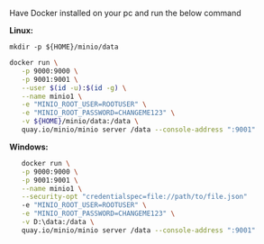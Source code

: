 Have Docker installed on your pc and run the below command

**Linux:**

```mkdir -p ${HOME}/minio/data```
```bash
docker run \
   -p 9000:9000 \
   -p 9001:9001 \
   --user $(id -u):$(id -g) \
   --name minio1 \
   -e "MINIO_ROOT_USER=ROOTUSER" \
   -e "MINIO_ROOT_PASSWORD=CHANGEME123" \
   -v ${HOME}/minio/data:/data \
   quay.io/minio/minio server /data --console-address ":9001"
```
**Windows:**
```bash
   docker run \
   -p 9000:9000 \
   -p 9001:9001 \
   --name minio1 \
   --security-opt "credentialspec=file://path/to/file.json"
   -e "MINIO_ROOT_USER=ROOTUSER" \
   -e "MINIO_ROOT_PASSWORD=CHANGEME123" \
   -v D:\data:/data \
   quay.io/minio/minio server /data --console-address ":9001"
```
